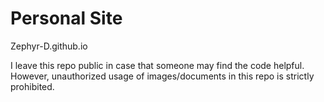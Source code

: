 # Personal Site
Zephyr-D.github.io

I leave this repo public in case that someone may find the code helpful. However, unauthorized usage of images/documents in this repo is strictly prohibited.
